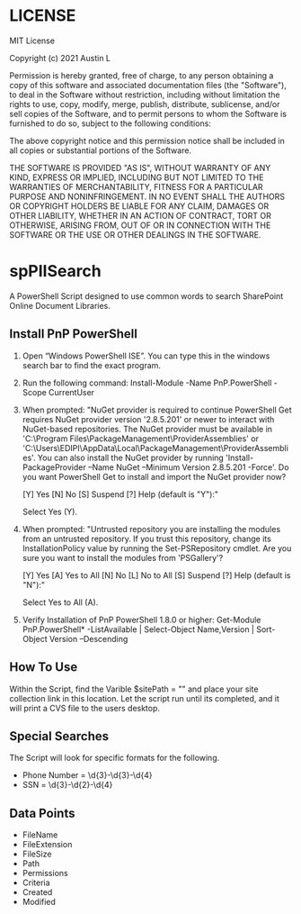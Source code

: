 # LICENSE
MIT License

Copyright (c) 2021 Austin L

Permission is hereby granted, free of charge, to any person obtaining a copy
of this software and associated documentation files (the "Software"), to deal
in the Software without restriction, including without limitation the rights
to use, copy, modify, merge, publish, distribute, sublicense, and/or sell
copies of the Software, and to permit persons to whom the Software is
furnished to do so, subject to the following conditions:

The above copyright notice and this permission notice shall be included in all
copies or substantial portions of the Software.

THE SOFTWARE IS PROVIDED "AS IS", WITHOUT WARRANTY OF ANY KIND, EXPRESS OR
IMPLIED, INCLUDING BUT NOT LIMITED TO THE WARRANTIES OF MERCHANTABILITY,
FITNESS FOR A PARTICULAR PURPOSE AND NONINFRINGEMENT. IN NO EVENT SHALL THE
AUTHORS OR COPYRIGHT HOLDERS BE LIABLE FOR ANY CLAIM, DAMAGES OR OTHER
LIABILITY, WHETHER IN AN ACTION OF CONTRACT, TORT OR OTHERWISE, ARISING FROM,
OUT OF OR IN CONNECTION WITH THE SOFTWARE OR THE USE OR OTHER DEALINGS IN THE
SOFTWARE.

# spPIISearch
A PowerShell Script designed to use common words to search SharePoint Online Document Libraries.

## Install PnP PowerShell
1.	Open “Windows PowerShell ISE”. You can type this in the windows search bar to find the exact program.

2.	Run the following command: Install-Module -Name PnP.PowerShell -Scope CurrentUser

3.	When prompted: "NuGet provider is required to continue PowerShell Get requires NuGet provider version '2.8.5.201' or newer to interact with NuGet-based repositories. The NuGet provider must be available in 'C:\Program Files\PackageManagement\ProviderAssemblies' or 'C:\Users\EDIPI\AppData\Local\PackageManagement\ProviderAssemblies'. You can also install the NuGet provider by running 'Install-PackageProvider –Name NuGet –Minimum Version 2.8.5.201 -Force'. Do you want PowerShell Get to install and import the NuGet provider now?

    [Y] Yes [N] No [S] Suspend [?] Help (default is "Y"):" 

    Select Yes (Y).

4.	When prompted: "Untrusted repository you are installing the modules from an untrusted repository. If you trust this repository, change its InstallationPolicy value by running the Set-PSRepository cmdlet. Are you sure you want to install the modules from 'PSGallery'?

    [Y] Yes [A] Yes to All [N] No [L] No to All [S] Suspend [?] Help (default is "N"):" 

    Select Yes to All (A).

5.	Verify Installation of PnP PowerShell 1.8.0 or higher: Get-Module PnP.PowerShell* -ListAvailable | Select-Object Name,Version | Sort-Object Version –Descending

## How To Use
Within the Script, find the Varible $sitePath = "" and place your site collection link in this location. Let the script run until its completed, and it will print a CVS file to the users desktop.

## Special Searches
The Script will look for specific formats for the following.
- Phone Number = \d{3}-\d{3}-\d{4}
- SSN = \d{3}-\d{2}-\d{4}

## Data Points
- FileName
- FileExtension
- FileSize
- Path
- Permissions
- Criteria
- Created
- Modified
